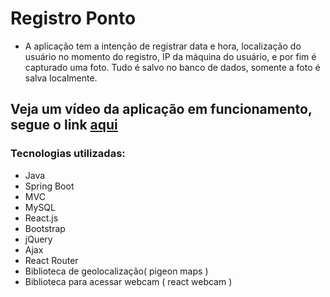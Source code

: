 # Registro Ponto

- A aplicação tem a intenção de registrar data e hora, localização do usuário no momento do registro, IP da máquina do usuário, e por fim é capturado uma foto. Tudo é salvo no banco de dados, somente a foto é salva localmente.

## Veja um vídeo da aplicação em funcionamento, segue o link [aqui](https://youtu.be/__nJSBApKf4)

### Tecnologias utilizadas:
- Java
- Spring Boot
- MVC
- MySQL
- React.js
- Bootstrap
- jQuery
- Ajax
- React Router
- Biblioteca de geolocalização( pigeon maps )
- Biblioteca para acessar webcam ( react webcam )
